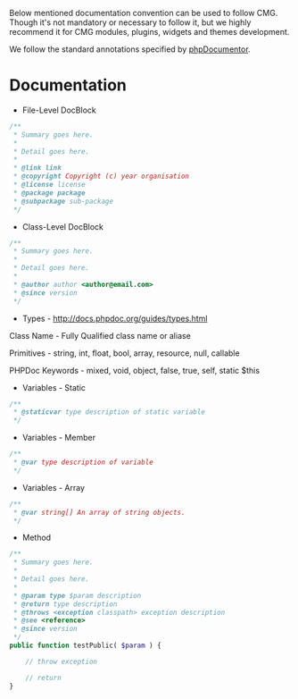 Below mentioned documentation convention can be used to follow CMG. Though it's not 
mandatory or necessary to follow it, but we highly recommend it for CMG modules, 
plugins, widgets and themes development.

We follow the standard annotations specified by [phpDocumentor](https://docs.phpdoc.org).

Documentation
========================================
* File-Level DocBlock

```php
/**
 * Summary goes here.
 *
 * Detail goes here.
 *
 * @link link
 * @copyright Copyright (c) year organisation
 * @license license
 * @package package
 * @subpackage sub-package
 */
```

* Class-Level DocBlock

```php
/**
 * Summary goes here.
 *
 * Detail goes here.
 * 
 * @author author <author@email.com>
 * @since version
 */
```

* Types - http://docs.phpdoc.org/guides/types.html

Class Name - Fully Qualified class name or aliase

Primitives - string, int, float, bool, array, resource, null, callable

PHPDoc Keywords - mixed, void, object, false, true, self, static $this

* Variables - Static

```php
/**
 * @staticvar type description of static variable
 */
```

* Variables - Member

```php
/**
 * @var type description of variable
 */
```

* Variables - Array

```php
/** 
 * @var string[] An array of string objects. 
 */
```

* Method

```php
/**
 * Summary goes here.
 *
 * Detail goes here.
 *
 * @param type $param description
 * @return type description
 * @throws <exception classpath> exception description
 * @see <reference>
 * @since version
 */
public function testPublic( $param ) {

    // throw exception

    // return
}
```

